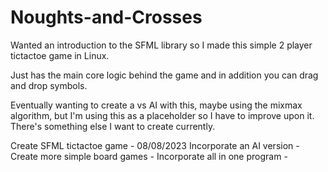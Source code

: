# Noughts-and-Crosses
Wanted an introduction to the SFML library so I made this simple 2 player tictactoe game in Linux.

Just has the main core logic behind the game and in addition you can drag and drop symbols.

Eventually wanting to create a vs AI with this, maybe using the mixmax algorithm, but I'm using this as a placeholder so I have to improve upon it.
There's something else I want to create currently.

Create SFML tictactoe game - 08/08/2023
Incorporate an AI version - 
Create more simple board games - 
Incorporate all in one program - 

